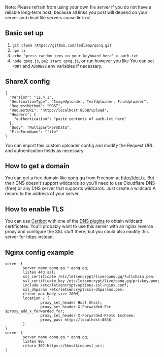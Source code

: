 Note: Please refrain from using your own file server if you do not have a reliable long-term host, because all links you post will depend on your server and dead file servers cause link rot.

## Basic set up
1. `git clone https://github.com/ledlamp/qonq.git`
2. `npm ci`
3. `echo "press random keys on your keyboard here" > auth.txt`
4. `node qonq.js`, `pm2 start qonq.js`, or run however you like
You can set `PORT` and `ADDRESS` env variables if necessary.

## ShareX config
```
{
  "Version": "12.4.1",
  "DestinationType": "ImageUploader, TextUploader, FileUploader",
  "RequestMethod": "POST",
  "RequestURL": "http://localhost:8568/upload",
  "Headers": {
    "authentication": "paste contents of auth.txt here"
  },
  "Body": "MultipartFormData",
  "FileFormName": "file"
}
```
You can import this custom uploader config and modify the Request URL and authentication fields as necessary.

## How to get a domain
You can get a free domain like qonq.gq from Freenom at http://dot.tk. But their DNS doesn't support wildcards so you'll need to use Cloudflare DNS (free) or any DNS server that supports wildcards.
Just create a wildcard A record to the address of your server.

## How to enable TLS
You can use [Certbot](https://certbot.eff.org/) with one of the [DNS plugins](https://certbot.eff.org/docs/using.html#dns-plugins) to obtain wildcard certificates. You'll probably want to use this server with an nginx reverse proxy and configure the SSL stuff there, but you could also modify this server for https instead.

## Nginx config example
```
server {
        server_name qonq.gq *.qonq.gq;
        listen 443 ssl;
        ssl_certificate /etc/letsencrypt/live/qonq.gq/fullchain.pem;
        ssl_certificate_key /etc/letsencrypt/live/qonq.gq/privkey.pem;
        include /etc/letsencrypt/options-ssl-nginx.conf;
        ssl_dhparam /etc/letsencrypt/ssl-dhparams.pem;
        client_max_body_size 200M;
        location / {
                proxy_set_header Host $host;
                proxy_set_header X-Forwarded-For $proxy_add_x_forwarded_for;
                proxy_set_header X-Forwarded-Proto $scheme;
                proxy_pass http://localhost:8568;
        }
}
server {
        server_name qonq.gq *.qonq.gq;
        listen 80;
        return 302 https://$host$request_uri;
}
```
